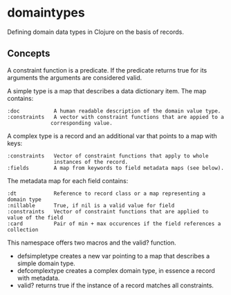 domaintypes
===========

Defining domain data types in Clojure on the basis of records.


Concepts
--------
A constraint function is a predicate. If the predicate returns true for
its arguments the arguments are considered valid.

A simple type is a map that describes a data dictionary item.
The map contains:

    :doc           A human readable description of the domain value type.
    :constraints   A vector with constraint functions that are appied to a
                  corresponding value.

A complex type is a record and an additional var that points to a map with keys:

    :constraints   Vector of constraint functions that apply to whole
                   instances of the record.
    :fields        A map from keywords to field metadata maps (see below).

The metadata map for each field contains:

    :dt            Reference to record class or a map representing a domain type
    :nillable      True, if nil is a valid value for field
    :constraints   Vector of constraint functions that are applied to value of the field
    :card          Pair of min + max occurences if the field references a collection

This namespace offers two macros and the valid? function.
 - defsimpletype creates a new var pointing to a map that describes a simple domain type.
 - defcomplextype creates a complex domain type, in essence a record with metadata.
 - valid? returns true if the instance of a record matches all constraints.

